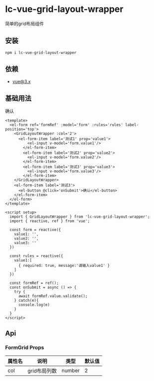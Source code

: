 # lc-vue-grid-layout-wrapper

简单的grid布局组件

## 安装

```
npm i lc-vue-grid-layout-wrapper
```

## 依赖

- vue@3.x

## 基础用法

<el-form ref='formRef' :model='form' :rules='rules' label-position='top'>
  <GridLayoutWrapper :col='2'>
     <el-form-item label='测试1' prop='value1'>
        <el-input v-model='form.value1'/>
      </el-form-item>
      <el-form-item label='测试2' prop='value2'>
        <el-input v-model='form.value2'/>
      </el-form-item>
      <el-form-item label='测试3' prop='value3'>
        <el-input v-model='form.value3'/>
      </el-form-item>
  </GridLayoutWrapper>
  <el-form-item label='测试3'>
    <el-button @click='onSubmit'>确认</el-button>
  </el-form-item>
</el-form>

<script setup>
  import { GridLayoutWrapper } from 'lc-vue-grid-layout-wrapper';
  import { reactive, ref } from 'vue';

  const form = reactive({
    value1: '',
    value2: '', 
    value3: ''
  })

  const rules = reactive({
    value1:[
      { required: true, message:'请输入value1' }
    ]
  })

  const formRef = ref();
  const onSubmit = async () => {
    try {
      await formRef.value.validate();
    } catch(e){
      console.log(e)
    }
  }
</script>


```vue
<template>
  <el-form ref='formRef' :model='form' :rules='rules' label-position='top'>
    <GridLayoutWrapper :col='2'>
      <el-form-item label='测试1' prop='value1'>
          <el-input v-model='form.value1'/>
        </el-form-item>
        <el-form-item label='测试2' prop='value2'>
          <el-input v-model='form.value2'/>
        </el-form-item>
        <el-form-item label='测试3' prop='value3'>
          <el-input v-model='form.value3'/>
        </el-form-item>
    </GridLayoutWrapper>
    <el-form-item label='测试3'>
      <el-button @click='onSubmit'>确认</el-button>
    </el-form-item>
  </el-form>
</template>

<script setup>
  import { GridLayoutWrapper } from 'lc-vue-grid-layout-wrapper';
  import { reactive, ref } from 'vue';

  const form = reactive({
    value1: '',
    value2: '', 
    value3: ''
  })

  const rules = reactive({
    value1:[
      { required: true, message:'请输入value1' }
    ]
  })

  const formRef = ref();
  const onSubmit = async () => {
    try {
      await formRef.value.validate();
    } catch(e){
      console.log(e)
    }
  }
</script>
```

## Api

### FormGrid Props

| 属性名 | 说明 | 类型 | 默认值 |
| ---- | ---- | ---- | ---- |
| col | grid布局列数 | number | 2 |
